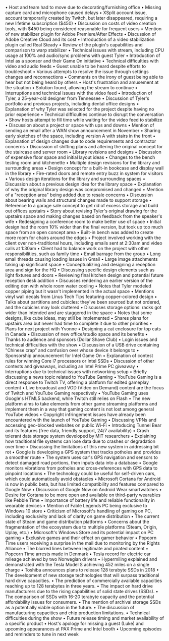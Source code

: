 • Host and team had to move due to decorating/furnishing office
• Missing capture card and microphone caused delays
• XSplit account issue, account temporarily created by Twitch, but later disappeared, requiring a new lifetime subscription ($450)
• Discussion on costs of video creation tools, with $450 being considered reasonable for frequent users
• Mention of new stabilizer plugin for Adobe Premiere/After Effects
• Discussion of Adobe Creative Cloud and its cost
• Introduction of a video stabilization plugin called Real Steady
• Review of the plugin's capabilities and comparison to warp stabilizer
• Technical issues with stream, including CPU usage at 100% and audio/sync problems with guest Tyler
• Introduction of Intel as a sponsor and their Game On initiative
• Technical difficulties with video and audio feeds
• Guest unable to be heard despite efforts to troubleshoot
• Various attempts to resolve the issue through settings changes and reconnections
• Comments on the irony of guest being able to hear but not being heard by others
• Host's frustration and amusement at the situation
• Solution found, allowing the stream to continue
• Interruptions and technical issues with the video feed
• Introduction of Tyler, a 25-year-old designer from Tennessee
• Discussion of Tyler's portfolio and previous projects, including dental office designs
• Explanation of why Tyler was selected for the project despite having no prior experience
• Technical difficulties continue to disrupt the conversation
• Show hosts attempt to fill time while waiting for the video feed to stabilize
• Discussion about a project or space with ups and downs
• Mention of sending an email after a WAN show announcement in November
• Sharing early sketches of the space, including version A with stairs in the front
• Explanation of design changes due to code requirements and contractor concerns
• Discussion of shifting plans and altering the original concept for the staircase and server room
• Library revisions and designs
• Discussion of expensive floor space and initial layout ideas
• Changes to the bench testing room and kitchenette
• Multiple design revisions for the library and surrounding areas
• Design concept for a built-in bookcase and display wall in the library
• Fire-rated doors and remote entry buzz in system for visitors
• Various design iterations for the library and surrounding spaces
• Discussion about a previous design idea for the library space
• Explanation of why the original library design was compromised and changed
• Mention of a "reception area" being added due to resale concerns
• Discussion about bearing walls and structural changes made to support storage
• Reference to a garage sale concept to get rid of excess storage and build out offices upstairs
• Story about revising Tyler's original drawing for the upstairs space and making changes based on feedback from the speaker's wife
• Redesigning a conference room to make better use of space
• Initial design had the room 10% wider than the final version, but took up too much space from an open concept area
• Built-in bench was added to create more room for chairs around the edges
• Project involved working with the client over non-traditional hours, including emails sent at 2:30am and video calls at 1:30am
• Client had to balance work on the project with other responsibilities, such as family time
• Email barrage from the group
• Long email threads causing loading issues in Gmail
• Large image attachments taking up significant space
• Conceptualizing and designing a reception area and sign for the HQ
• Discussing specific design elements such as light fixtures and doors
• Reviewing final kitchen design and potential future reception desk addition
• Discusses rendering an earlier version of the editing den with whole room water cooling
• Notes that Tyler modeled copper piping but it wasn't implemented in the actual space
• Mentions vinyl wall decals from Linus Tech Tips featuring copper-colored design
• Talks about partitions and cubicles: they've been sourced but not ordered, and the cubicles may look cluttered
• Discusses storage options: racks got wider than intended and are staggered in the space
• Notes that some designs, like cube ideas, may still be implemented
• Shares plans for upstairs area but never had time to complete it due to other priorities
• Plans for next project with Yvonne
• Designing a cat enclosure for top cats in Canada
• Discussion of new office/studio space and its benefits
• Thanks to audience and sponsors (Dollar Shave Club)
• Login issues and technical difficulties with the show
• Discussion of a USB drive containing "Chinese crap" and confusion over whose device it belongs to
• Sponsorship announcement for Intel Game On
• Explanation of contest rules for winning Core i7 processors or Intel SSDs
• Discussion of other contests and giveaways, including an Intel Prime PC giveaway
• Interruptions due to technical issues with networking setup
• Briefly discussing a news topic related to YouTube Gaming
• YouTube Gaming is a direct response to Twitch TV, offering a platform for edited gameplay content
• Live broadcast and VOD (Video on Demand) content are the focus of Twitch and YouTube Gaming respectively
• YouTube Gaming uses Google's HTML5 backend, while Twitch still relies on Flash
• The new platform aims to take elements from other game streaming platforms and implement them in a way that gaming content is not lost among general YouTube videos
• Copyright infringement issues have already been encountered with the launch of YouTube Gaming
• Discussing VPNs and accessing geo-blocked websites on public Wi-Fi
• Introducing Tunnel Bear and its features (free data, friendly support, 24/7 availability)
• Crash tolerant data storage system developed by MIT researchers
• Explaining how traditional file systems can lose data due to crashes or degradation over time
• Discussing the limitations of this new system in addressing bit rot
• Google is developing a GPS system that tracks potholes and provides a smoother route
• The system uses car's GPS navigation and sensors to detect damaged road portions, then inputs data into a database
• Google monitors vibrations from potholes and cross-references with GPS data to pinpoint locations
• The technology could be useful for self-driven cars, which could automatically avoid obstacles
• Microsoft Cortana for Android is now in public beta, but has limited compatibility and features compared to Google Now
• Discussion of Google Now on Android Wear smartwatches
• Desire for Cortana to be more open and available on third-party wearables like Pebble Time
• Importance of battery life and reliable functionality in wearable devices
• Mention of Fable Legends PC being exclusive to Windows 10 store
• Criticism of Microsoft's handling of gaming on PC, including exclusivity and lack of clarity on game distribution
• The current state of Steam and game distribution platforms
• Concerns about the fragmentation of the ecosystem due to multiple platforms (Steam, Origin, Uplay, etc.)
• Microsoft's Windows Store and its potential impact on PC gaming
• Exclusive games and their effect on gamer behavior
• Popcorn Time users receiving a surprise in the mail due to monitoring by the Rights Alliance
• The blurred lines between legitimate and pirated content
• Popcorn Time arrests made in Denmark
• Tesla record for electric car mileage achieved by two Norwegian drivers
• Hypermiling explained and demonstrated with the Tesla Model S achieving 452 miles on a single charge
• Toshiba announces plans to release 128 terabyte SSDs in 2018
• The development of new storage technologies that will surpass traditional hard drive capacities.
• The prediction of commercially available capacities reaching up to 128 terabytes in three years.
• The impact on hard drive manufacturers due to the rising capabilities of solid state drives (SSDs).
• The comparison of SSDs with 16-20 terabyte capacity and the potential affordability issues for consumers.
• The mention of archival storage SSDs as a potentially viable option in the future.
• The discussion of manufacturing capacities and chip production limitations.
• Technical difficulties during the show
• Future release timing and market availability of a specific product
• Host's apology for missing a guest (Luke) and upcoming appearances at PAX Prime and Intel booth
• Upcoming episodes and reminders to tune in next week